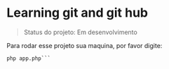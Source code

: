 <h1>Learning git and git hub</h1>

> Status do projeto: Em desenvolvimento

Para rodar esse projeto sua maquina, por favor digite:

```
php app.php```
